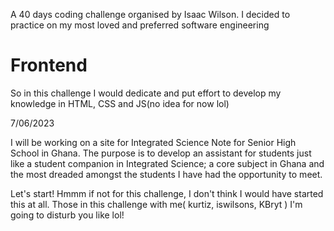 A 40 days coding challenge organised by Isaac Wilson. I decided to practice on my most loved and preferred software engineering 

# Frontend 

So in this challenge I would dedicate and put effort to develop my knowledge in HTML, CSS and JS(no idea for now lol) 

7/06/2023


I will be working on a site for Integrated Science Note for Senior High School in Ghana.
The purpose is to develop an assistant for students just like a student companion in Integrated Science; a core subject in Ghana and the most dreaded amongst the students I have had the opportunity to meet.


Let's start! Hmmm if not for this challenge, I don't think I would have started this at all. Those in this challenge with me( kurtiz, iswilsons, KBryt ) I'm going to disturb you like lol!  
